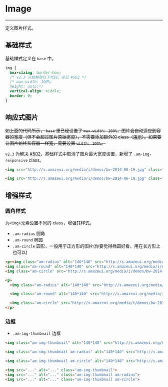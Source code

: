 # Image
---

定义图片样式。

## 基础样式

基础样式定义在 `base` 中。

```css
img {
  box-sizing: border-box;
  /* v2.3 开始移除以下代码，详见 #502 */
  /* max-width: 100%;
  height: auto;*/
  vertical-align: middle;
  border: 0;
}
```

## 响应式图片

~~如上面的代码所示， `base` 里已经设置了 `max-width: 100%`，图片会自动适应到容器的宽度（但不会超过图片原始宽度），不需要添加额外的 class（[演示](http://jsbin.com/ciduf/1)）。如果要让图片始终和容器一样宽，需要设置 `width: 100%`。~~

`v2.3` 为解决 [#502](https://github.com/allmobilize/amazeui/issues/502)，基础样式中取消了图片最大宽度设置，新增了 `.am-img-responsive` class。

`````html
<img src="http://s.amazeui.org/media/i/demos/bw-2014-06-19.jpg" class="am-img-responsive" alt=""/>
`````
```html
<img src="http://s.amazeui.org/media/i/demos/bw-2014-06-19.jpg" class="am-img-responsive" alt=""/>
```

## 增强样式

### 圆角样式

为`<img>`元素设置不同的 class，增强其样式。

- `.am-radius`     圆角
- `.am-round`      椭圆
- `.am-circle`     圆形，一般用于正方形的图片(你要觉得椭圆好看，用在长方形上也可以)

`````html
<p><img class="am-radius" alt="140*140" src="http://s.amazeui.org/media/i/demos/bw-2014-06-19.jpg?imageView/1/w/1000/h/1000/q/80" width="140" height="140" />
<img class="am-round" alt="140*140" src="http://s.amazeui.org/media/i/demos/bw-2014-06-19.jpg?imageView/1/w/1000/h/600/q/80" width="200" height="120"/>
<img class="am-circle" src="http://s.amazeui.org/media/i/demos/bw-2014-06-19.jpg?imageView/1/w/1000/h/1000/q/80" width="140" height="140"/></p>
`````
```html
<p>
  <img class="am-radius" alt="140*140" src="http://s.amazeui.org/media/i/demos/bw-2014-06-19.jpg?imageView/1/w/1000/h/1000/q/80" width="140" height="140" />

  <img class="am-round" alt="140*140" src="http://s.amazeui.org/media/i/demos/bw-2014-06-19.jpg?imageView/1/w/1000/h/600/q/80" width="200" height="120"/>

  <img class="am-circle" src="http://s.amazeui.org/media/i/demos/bw-2014-06-19.jpg?imageView/1/w/1000/h/1000/q/80" width="140" height="140"/>
</p>
```


### 边框

- `.am-img-thumbnail`   边框

`````html
<img class="am-img-thumbnail" alt="140*140" src="http://s.amazeui.org/media/i/demos/bw-2014-06-19.jpg?imageView/1/w/1000/h/1000/q/80" width="140" height="140" />

<img class="am-img-thumbnail am-radius" alt="140*140" src="http://s.amazeui.org/media/i/demos/bw-2014-06-19.jpg?imageView/1/w/1000/h/1000/q/80" width="140" height="140" />

<img class="am-img-thumbnail am-circle" alt="140*140" src="http://s.amazeui.org/media/i/demos/bw-2014-06-19.jpg?imageView/1/w/1000/h/1000/q/80" width="140" height="140" />
`````

```html
<img src="..." alt="..." class="am-img-thumbnail">
<img src="..." alt="..." class="am-img-thumbnail am-radius">
<img src="..." alt="..." class="am-img-thumbnail am-circle">
```

<!--
## 响应式图片

通过添加 `.am-img-responsive` class 让图片按比例缩放。

`````html
<img class="am-img-responsive" alt="Responsive image" src="http://www.bing.com/az/hprichbg/rb/AdelaideFrog_EN-US12171255358_1366x768.jpg" />
`````

```html
<img src="..." class="am-img-responsive" alt="Responsive image">
```-->
